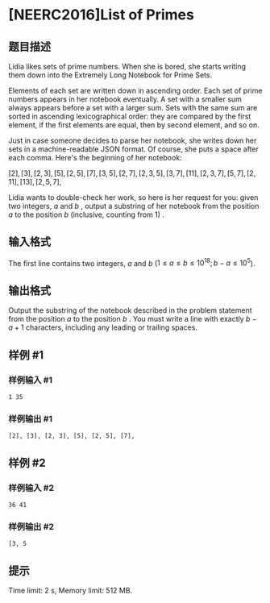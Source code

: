 # [NEERC2016]List of Primes

## 题目描述

Lidia likes sets of prime numbers. When she is bored, she starts writing them down into the Extremely Long Notebook for Prime Sets.

Elements of each set are written down in ascending order. Each set of prime numbers appears in her notebook eventually. A set with a smaller sum always appears before a set with a larger sum. Sets with the same sum are sorted in ascending lexicographical order: they are compared by the first element, if the first elements are equal, then by second element, and so on.

Just in case someone decides to parse her notebook, she writes down her sets in a machine-readable JSON format. Of course, she puts a space after each comma. Here's the beginning of her notebook:

$[2], [3], [2 , 3], [5], [2 , 5], [7], [3 , 5], [2 , 7], [2 , 3 , 5], [3 , 7], [11], [2 , 3 , 7], [5 , 7], [2 , 11], [13], [2 , 5 , 7],$

Lidia wants to double-check her work, so here is her request for you: given two integers, $a$ and $b$ , output a substring of her notebook from the position $a$ to the position $b$ (inclusive, counting from $1$) .



## 输入格式



The first line contains two integers, $a$ and $b$ ($1 \le a \le b \le 10^{18}; b - a \le 10^{5}$).



## 输出格式



Output the substring of the notebook described in the problem statement from the position $a$ to the position $b$ . You must write a line with exactly $b - a + 1$ characters, including any leading or trailing spaces.



## 样例 #1

### 样例输入 #1
```
1 35
```

### 样例输出 #1

```
[2], [3], [2, 3], [5], [2, 5], [7],
```

## 样例 #2

### 样例输入 #2
```
36 41
```

### 样例输出 #2

```
[3, 5
```

## 提示

Time limit: 2 s, Memory limit: 512 MB. 


